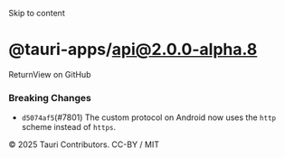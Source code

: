 Skip to content
# @tauri-apps/api@2.0.0-alpha.8
ReturnView on GitHub
### Breaking Changes
  * `d5074af5`(#7801) The custom protocol on Android now uses the `http` scheme instead of `https`.


© 2025 Tauri Contributors. CC-BY / MIT
